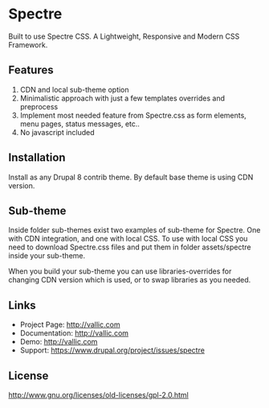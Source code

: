 # Spectre
Built to use Spectre CSS. A Lightweight, Responsive and Modern CSS Framework.

## Features
1. CDN and local sub-theme option
2. Minimalistic approach with just a few templates overrides and preprocess
3. Implement most needed feature from Spectre.css as form elements, menu
   pages, status messages, etc..
4. No javascript included   

## Installation
Install as any Drupal 8 contrib theme. By default base theme is using CDN
version.

## Sub-theme
Inside folder sub-themes exist two examples of sub-theme for Spectre.
One with CDN integration, and one with local CSS. To use with local CSS
you need to download Spectre.css files and put them in folder assets/spectre inside
your sub-theme.

When you build your sub-theme you can use libraries-overrides for changing
CDN version which is used, or to swap libraries as you needed.

## Links
* Project Page:   http://vallic.com
* Documentation:  http://vallic.com
* Demo:           http://vallic.com
* Support:        https://www.drupal.org/project/issues/spectre

## License
http://www.gnu.org/licenses/old-licenses/gpl-2.0.html
